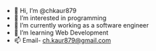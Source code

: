 - 👋 Hi, I’m @chkaur879
- 👀 I’m interested in programming
- 🌱 I’m currently working as a software engineer
- 💞️ I’m learning Web Development
- 📫 Email- ch.kaur879@gmail.com

<!---
chkaur879/chkaur879 is a ✨ special ✨ repository because its `README.md` (this file) appears on your GitHub profile.
You can click the Preview link to take a look at your changes.
--->

